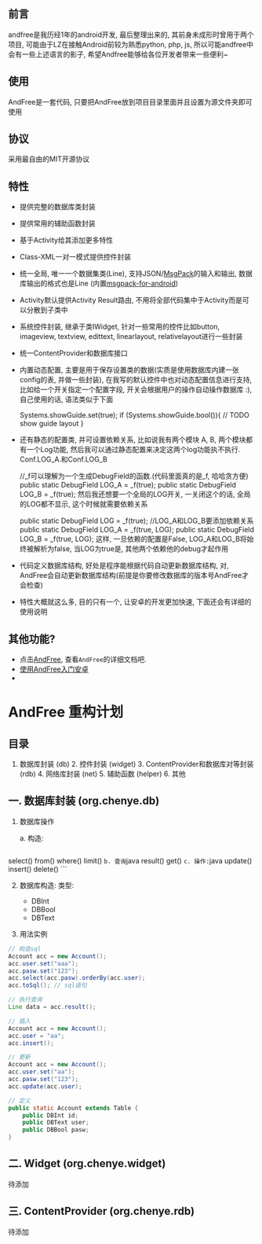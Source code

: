 前言
---
andfree是我历经1年的android开发, 最后整理出来的, 其前身未成形时曾用于两个项目, 可能由于LZ在接触Android前较为熟悉python, php, js, 所以可能andfree中会有一些上述语言的影子, 希望Andfree能够给各位开发者带来一些便利~

使用
---
AndFree是一套代码, 只要把AndFree放到项目目录里面并且设置为源文件夹即可使用

协议
---
采用最自由的MIT开源协议

特性
---
   - 提供完整的数据库类封装
   - 提供常用的辅助函数封装
   - 基于Activity给其添加更多特性
   - Class-XML一对一模式提供控件封装
   - 统一全局, 唯一一个数据集类(Line), 支持JSON/[MsgPack](http://msgpack.org)的输入和输出, 数据库输出的格式也是Line (内置[msgpack-for-android](https://github.com/chzyer/msgpack-for-android))
   - Activity默认提供Activity Result路由, 不用将全部代码集中于Activity而是可以分散到子类中
   - 系统控件封装, 继承于类IWidget, 针对一些常用的控件比如button, imageview, textview, edittext, linearlayout, relativelayout进行一些封装
   - 统一ContentProvider和数据库接口
   - 内置动态配置, 主要是用于保存设置类的数据(实质是使用数据库内建一张config的表, 并做一些封装), 在我写的默认控件中也对动态配置信息进行支持, 比如给一个开关指定一个配置字段, 开关会根据用户的操作自动操作数据库 :), 自己使用的话, 语法类似于下面
   
   		Systems.showGuide.set(true);
   		if (Systems.showGuide.bool()){
   			// TODO show guide layout
   		}
   - 还有静态的配置类, 并可设置依赖关系, 比如说我有两个模块 A, B, 两个模块都有一个Log功能, 然后我可以通过静态配置来决定这两个log功能执不执行. Conf.LOG_A.和Conf.LOG_B
   	
   		//_f可以理解为一个生成DebugField的函数.(代码里面真的是_f, 哈哈贪方便)
   		public static DebugField LOG_A = _f(true);
   		public static DebugField LOG_B = _f(true);
   	然后我还想要一个全局的LOG开关, 一关闭这个的话, 全局的LOG都不显示, 这个时候就需要依赖关系
   	
   		public static DebugField LOG = _f(true);
   		//LOG_A和LOG_B要添加依赖关系
   		public static DebugField LOG_A = _f(true, LOG);
   		public static DebugField LOG_B = _f(true, LOG);
   	这样, 一旦依赖的配置是False, LOG_A和LOG_B将始终被解析为false, 当LOG为true是, 其他两个依赖他的debug才起作用
   		
   - 代码定义数据库结构, 好处是程序能根据代码自动更新数据库结构, 对, AndFree会自动更新数据库结构(前提是你要修改数据库的版本号AndFree才会检查)
   - 特性大概就这么多, 目的只有一个, 让安卓的开发更加快速, 下面还会有详细的使用说明

其他功能?
-----
* 点击[AndFree](http://andfree.chenye.org), 查看`AndFree`的详细文档吧.
* [使用AndFree入门安卓](https://gist.github.com/4564639)
* 


# AndFree 重构计划

目录
----
   1. 数据库封装 (db)
	2. 控件封装 (widget)
	3. ContentProvider和数据库对等封装 (rdb)
	4. 网络库封装 (net)
	5. 辅助函数 (helper)
	6. 其他

一. 数据库封装 (org.chenye.db)
----
1. 数据库操作

	a. 构造:
	```java
select()
from()
where()
limit()
	```
	b. 查询
	```java
result()
get()
	```
	c. 操作:
	```java
update()
insert()
delete()
	```

2. 数据库构造:
	类型:
	- DBInt
	- DBBool
	- DBText

3. 用法实例

```java
// 构造sql
Account acc = new Account();
acc.user.set("aaa");
acc.pasw.set("123");
acc.select(acc.pasw).orderBy(acc.user);
acc.toSql(); // sql语句

// 执行查询
Line data = acc.result();

// 插入
Account acc = new Account();
acc.user = "aa";
acc.insert();

// 更新
Account acc = new Account();
acc.user.set("aa");
acc.pasw.set("123");
acc.update(acc.user);

// 定义
public static Account extends Table {
	public DBInt id;
	public DBText user;
	public DBBool pasw;
}

```


二. Widget (org.chenye.widget)
----
待添加


三. ContentProvider (org.chenye.rdb)
----
待添加


